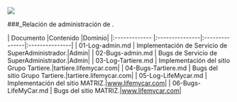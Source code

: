 <p align="left">
<img src="https://s28.postimg.org/ux8l1tv6l/imagengit.png">
</p>
###_Relación de administración de .

| Documento  |Contenido |Dominio|
|:------------- |:---------------|:---------------|:---------------|
| 01-Log-admin.md     |  Implementación de Servicio de SuperAdministrador.|Admin|
| 02-Bugs-admin.md    |  Bugs de Servicio de SuperAdministrador.|Admin|
| 03-Log-Tartiere.md     |  Implementación del sitio Grupo Tartiere.|tartiere.lifemycar.com|
| 04-Bugs-Tartiere.md    |  Bugs del sitio Grupo Tartiere.|tartiere.lifemycar.com|
| 05-Log-LifeMycar.md     |  Implementación del sitio MATRIZ.|www.lifemycar.com|
| 06-Bugs-LifeMyCar.md    |  Bugs del sitio MATRIZ.|www.lifemycar.com|



